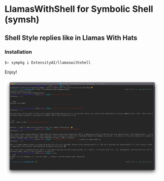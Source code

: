 # LlamasWithShell for Symbolic Shell (symsh)

## Shell Style replies like in Llamas With Hats

### Installation

```bash
$> sympkg i ExtensityAI/llamaswithshell
```

Enjoy!

![Example](assets/example.png)
